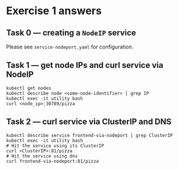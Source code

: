 # Exercise 1 answers

## Task 0 — creating a `NodeIP` service

Please see `service-nodeport.yaml` for configuration.

## Task 1 — get node IPs and curl service via NodeIP

```
kubectl get nodes 
kubectl describe node <some-node-identifier> | grep IP
kubectl exec -it utility bash
curl <node_ip>:30789/pizza
```

## Task 2 — curl service via ClusterIP and DNS

```
kubectl describe service frontend-via-nodeport | grep ClusterIP
kubectl exec -it utility bash
# Hit the service using its ClusterIP
curl <ClusterIP>:81/pizza
# Hit the service using dns
curl frontend-via-nodeport:81/pizza
```
